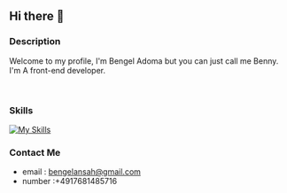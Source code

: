 ## Hi there 👋

### Description
Welcome to my profile, I'm Bengel Adoma but you can just call me Benny. I'm A front-end developer.

 



### Skills

  [![My Skills](https://skillicons.dev/icons?i=js,html,css,wasm)](https://skillicons.dev)

### Contact Me
- email : bengelansah@gmail.com
- number :+4917681485716
